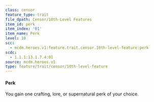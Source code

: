 ```yaml
---
class: censor
feature_type: trait
file_dpath: Censor/10th-Level Features
item_id: perk
item_index: '01'
item_name: Perk
level: 10
scc:
  - mcdm.heroes.v1:feature.trait.censor.10th-level-feature:perk
scdc:
  - 1.1.1:13.1.7.4:01
source: mcdm.heroes.v1
type: feature/trait/censor/10th-level-feature
---
```


#### Perk

You gain one crafting, lore, or supernatural perk of your choice.
